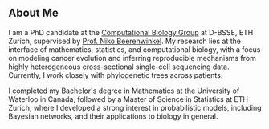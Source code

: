 ## About Me

I am a PhD candidate at the [Computational Biology Group](https://bsse.ethz.ch/cbg) at D-BSSE, ETH Zurich, supervised by [Prof. Niko Beerenwinkel](https://bsse.ethz.ch/cbg/group/people/person-detail.MTQ5NDE3.TGlzdC81MTYsOTQ0ODM3Mzc2.html). My research lies at the interface of mathematics, statistics, and computational biology, with a focus on modeling cancer evolution and inferring reproducible mechanisms from highly heterogeneous cross-sectional single-cell sequencing data. Currently, I work closely with phylogenetic trees across patients.

I completed my Bachelor's degree in Mathematics at the University of Waterloo in Canada, followed by a Master of Science in Statistics at ETH Zurich, where I developed a strong interest in probabilistic models, including Bayesian networks, and their applications to biology in general.